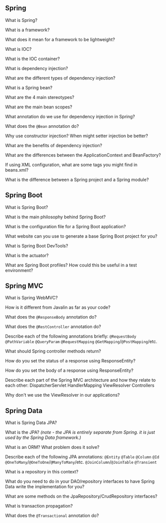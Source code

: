## Spring

What is Spring?

What is a framework?

What does it mean for a framework to be lightweight?

What is IOC?

What is the IOC container?

What is dependency injection?

What are the different types of dependency injection?

What is a Spring bean?

What are the 4 main stereotypes?

What are the main bean scopes?

What annotation do we use for dependency injection in Spring?

What does the `@Bean` annotation do?

Why use constructor injection? When might setter injection be better?

What are the benefits of dependency injection?

What are the differences between the ApplicationContext and BeanFactory?

If using XML configuration, what are some tags you might find in beans.xml?

What is the difference between a Spring project and a Spring module?

## Spring Boot

What is Spring Boot?

What is the main philosophy behind Spring Boot?

What is the configuration file for a Spring Boot application?

What website can you use to generate a base Spring Boot project for you?

What is Spring Boot DevTools?

What is the actuator?

What are Spring Boot profiles? How could this be useful in a test environment?

## Spring MVC

What is Spring WebMVC?

How is it different from Javalin as far as your code?

What does the `@ResponseBody` annotation do?

What does the `@RestController` annotation do?

Describe each of the following annotations briefly:
`@RequestBody`
`@PathVariable`
`@QueryParam`
`@RequestMapping`
`@GetMapping`/`@PostMapping`/etc.

What should Spring controller methods return?

How do you set the status of a response using ResponseEntity?

How do you set the body of a response using ResponseEntity?

Describe each part of the Spring MVC architecture and how they relate to each other:
DispatcherServlet
HandlerMapping
ViewResolver
Controllers

Why don't we use the ViewResolver in our applications?

## Spring Data

What is Spring Data JPA?

What is the JPA? *(note - the JPA is entirely separate from Spring. it is just used by the Spring Data framework.)*

What is an ORM? What problem does it solve?

Describe each of the following JPA annotations:
`@Entity`
`@Table`
`@Column`
`@Id`
`@OneToMany`/`@OneToOne`/`@ManyToMany`/etc.
`@JoinColumn`/`@JoinTable`
`@Transient`

What is a repository in this context?

What do you need to do in your DAO/repository interfaces to have Spring Data write the implementation for you?

What are some methods on the JpaRepository/CrudRepository interfaces?

What is transaction propagation?

What does the `@Transactional` annotation do?